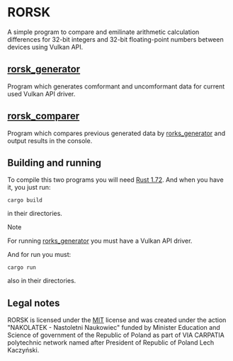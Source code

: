# RORSK
A simple program to compare and emilinate arithmetic calculation differences for 32-bit integers and 32-bit floating-point numbers between devices using Vulkan API.

## [rorsk_generator](/rorsk_generator/)
Program which generates comformant and uncomformant data for current used Vulkan API driver.

## [rorsk_comparer](/rorsk_comparer/)
Program which compares previous generated data by [rorks_generator](/rorsk_generator/) and output results in the console.

## Building and running
To compile this two programs you will need [Rust 1.72](https://www.rust-lang.org/learn/get-started). And when you have it, you just run:
```
cargo build
```
in their directories.

> [!NOTE]
> For running [rorks_generator](/rorsk_generator/) you must have a Vulkan API driver.

And for run you must:
```
cargo run
```
also in their directories.

## Legal notes
RORSK is licensed under the [MIT](/LICENSE) license and was created under the action "NAKOLATEK - Nastoletni Naukowiec" funded by Minister Education and Science of government of the Republic of Poland as part of VIA CARPATIA polytechnic network named after President of Republic of Poland Lech Kaczyński.
